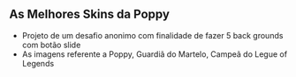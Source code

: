 ## As Melhores Skins da Poppy
- Projeto de um desafio anonimo com finalidade de fazer 5 back grounds com botão slide
- As imagens referente a Poppy, Guardiã do Martelo, Campeã do Legue of Legends  
